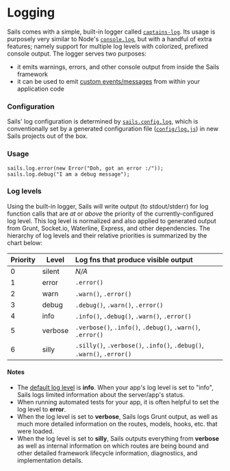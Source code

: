 # Logging

Sails comes with a simple, built-in logger called [`captains-log`](https://github.com/balderdashy/captains-log).  Its usage is purposely very similar to Node's [`console.log`](https://nodejs.org/api/console.html#console_console_log_data), but with a handful of extra features; namely support for multiple log levels with colorized, prefixed console output. The logger serves two purposes:
+ it emits warnings, errors, and other console output from inside the Sails framework
+ it can be used to emit [custom events/messages](http://sailsjs.com/documentation/concepts/logging/custom-log-messages) from within your application code


### Configuration
Sails' log configuration is determined by [`sails.config.log`](http://sailsjs.com/documentation/reference/configuration/sails-config-log), which is conventionally set by a generated configuration file ([`config/log.js`](http://sailsjs.com/documentation/anatomy/my-app/config/log-js)) in new Sails projects out of the box.

### Usage

```
sails.log.error(new Error("Doh, got an error :/"));
sails.log.debug("I am a debug message");
```

### Log levels

Using the built-in logger, Sails will write output (to stdout/stderr) for log function calls that are _at_ or _above_ the priority of the currently-configured log level.  This log level is normalized and also applied to generated output from Grunt, Socket.io, Waterline, Express, and other dependencies. The hierarchy of log levels and their relative priorities is summarized by the chart below:

| Priority | Level     | Log fns that produce visible output   |
|----------|-----------|:--------------------------------------|
| 0        | silent    | _N/A_
| 1        | error     | `.error()`            |
| 2        | warn      | `.warn()`, `.error()` |
| 3        | debug     | `.debug()`, `.warn()`, `.error()` |
| 4        | info      | `.info()`, `.debug()`, `.warn()`, `.error()` |
| 5        | verbose   | `.verbose()`, `.info()`, `.debug()`, `.warn()`, `.error()` |
| 6        | silly     | `.silly()`, `.verbose()`, `.info()`, `.debug()`, `.warn()`, `.error()` |


#### Notes
 + The [default log level](http://sailsjs.com/documentation/reference/configuration/sails-config-log) is **info**.  When your app's log level is set to "info", Sails logs limited information about the server/app's status.
 + When running automated tests for your app, it is often helpful to set the log level to **error**.
 + When the log level is set to **verbose**, Sails logs Grunt output, as well as much more detailed information on the routes, models, hooks, etc. that were loaded.
 + When the log level is set to **silly**, Sails outputs everything from **verbose** as well as internal information on which routes are being bound and other detailed framework lifecycle information, diagnostics, and implementation details.



<docmeta name="displayName" value="Logging">

